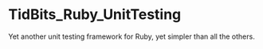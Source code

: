 TidBits_Ruby_UnitTesting
========================

Yet another unit testing framework for Ruby, yet simpler than all the others.
